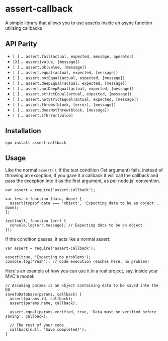 # assert-callback

A simple library that allows you to use asserts inside an async function utilising callbacks

## API Parity

  * `[ ]` ... `assert.fail(actual, expected, message, operator)`
  * `[X]` ... `assert(value, [message])`
  * `[ ]` ... `assert.ok(value, [message])`
  * `[ ]` ... `assert.equal(actual, expected, [message])`
  * `[ ]` ... `assert.notEqual(actual, expected, [message])`
  * `[ ]` ... `assert.deepEqual(actual, expected, [message])`
  * `[ ]` ... `assert.notDeepEqual(actual, expected, [message])`
  * `[ ]` ... `assert.strictEqual(actual, expected, [message])`
  * `[ ]` ... `assert.notStrictEqual(actual, expected, [message])`
  * `[ ]` ... `assert.throws(block, [error], [message])`
  * `[ ]` ... `assert.doesNotThrow(block, [message])`
  * `[ ]` ... `assert.ifError(value)`

## Installation

    npm install assert-callback

## Usage

Like the normal `assert()`, if the test condition (1st argument) fails, instead of throwing an exception, if you gave it a callback it will call the callback and pass the exception into it as the first argument, as per node.js' convention.

    var assert = require('assert-callback');

    var test = function (data, done) {
      assert(typeof data === 'object', 'Expecting data to be an object', done);
    };

    test(null, function (err) {
      console.log(err.message); // Expecting data to be an object
    });

If the condition passes, it acts like a normal assert:

    var assert = require('assert-callback');

    assert(true, 'Expecting no problems');
    console.log('Yeah'); // Code execution reaches here, no problem!

Here's an example of how you can use it in a real project, say, inside your MVC's model:

    // Assuming params is an object containing data to be saved into the DB
    saveToDatabase(params, callback) {
      assert(params.id, callback);
      assert(params.name, callback);

      assert.equal(params.verified, true, 'Data must be verified before saving', callback);

      // The rest of your code
      callback(null, 'Save completed!');
    }